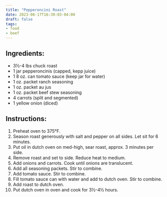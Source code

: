 ```yaml
---
title: "Pepperoncini Roast"
date: 2023-06-17T16:39:03-04:00
draft: false
tags:
- food
- beef
---
```


## Ingredients:
- 3&frac12;-4 lbs chuck roast
- 1 jar pepperoncinis (capped, kepp juice)
- 1 8 oz. can tomato sauce (keep jar for water)
- 1 oz. packet ranch seasoning
- 1 oz. packet au jus
- 1 oz. packet beef stew seasoning
- 4 carrots (split and segmented)
- 1 yellow onion (diced)

## Instructions:
1. Preheat oven to 375&deg;F.
1. Season roast generously with salt and pepper on all sides. Let sit for 6 minutes.
1. Put oil in dutch oven on med-high, sear roast, approx. 3 minutes per side.
1. Remove roast and set to side. Reduce heat to medium.
1. Add onions and carrots. Cook until onions are translucent.
1. Add all seasoning packets. Stir to combine.
1. Add tomato sauce. Stir to combine.
1. Fill tomato sauce can with water and add to dutch oven. Stir to combine.
1. Add roast to dutch oven.
1. Put dutch oven in oven and cook for 3&frac12;-4&frac12; hours.
